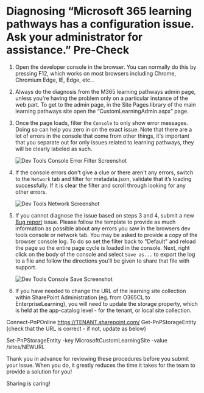 # Diagnosing “Microsoft 365 learning pathways has a configuration issue. Ask your administrator for assistance.” Pre-Check

1. Open the developer console in the browser. You can normally do this by pressing F12, which works on most browsers including Chrome, Chromium Edge, IE, Edge, etc...
1. Always do the diagnosis from the M365 learning pathways admin page, unless you're having the problem only on a particular instance of the web part. To get to the admin page, in the Site Pages library of the main learning pathways site open the “CustomLearningAdmin.aspx” page.
1. Once the page loads, filter the `Console` to only show error messages. Doing so can help you zero in on the exact issue. Note that there are a lot of errors in the console that come from other things, it's important that you separate out for only issues related to learning pathways, they will be clearly labeled as such.

   ![Dev Tools Console Error Filter Screenshot](../images/DevToolConsoleErrorFilter.png)

1. If the console errors don't give a clue or there aren't any errors, switch to the `Network` tab and filter for metadata.json, validate that it’s loading successfully. If it is clear the filter and scroll through looking for any other errors.

   ![Dev Tools Network Screenshot](../images/DevToolNetwork.png)

1. If you cannot diagnose the issue based on steps 3 and 4, submit a new [Bug report](https://github.com/pnp/custom-learning-office-365/issues/new/choose) issue. Please follow the template to provide as much information as possible about any errors you saw in the browsers dev tools console or network tab. You may be asked to provide a copy of the browser console log. To do so set the filter back to "Default" and reload the page so the entire page cycle is loaded in the console. Next, right click on the body of the console and select `Save as...` to export the log to a file and follow the directions you'll be given to share that file with support.

   ![Dev Tools Console Save Screenshot](../images/DevToolConsoleSave.png)
   
1. If you have needed to change the URL of the learning site collection within SharePoint Administration (eg. from O365CL to EnterpriseLearning), you will need to update the storage property, which is held at the app-catalog level - for the tenant, or local site collection.

Connect-PnPOnline https://TENANT.sharepoint.com/
Get-PnPStorageEntity        (check that the URL is correct - if not, update as below)

Set-PnPStorageEntity -key MicrosoftCustomLearningSite -value /sites/NEWURL


Thank you in advance for reviewing these procedures before you submit your issue.  When you do, it greatly reduces the time it takes for the team to provide a solution for you!

Sharing is caring!

